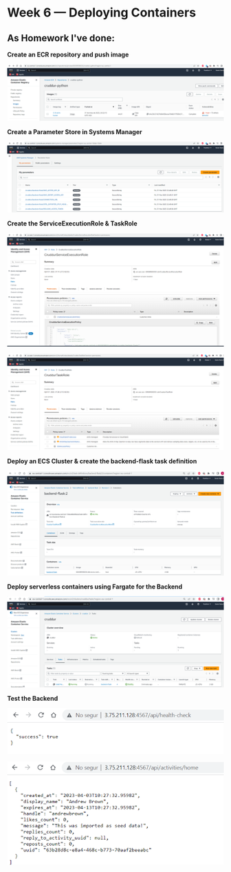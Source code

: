 # Week 6 — Deploying Containers

## As Homework I've done:

**Create an ECR repository and push image**

![AWS-ECR-image-repository](assets/AWS-ECR-image-repository.png)

**Create a Parameter Store in Systems Manager**

![AWS-SystemsManager-ParameterStore](assets/AWS-SystemsManager-ParameterStore.png)

**Create the ServiceExecutionRole & TaskRole**

![AWS-Role-CruddurServiceExecutionRole](assets/AWS-Role-CruddurServiceExecutionRole.png)

![AWS-Role-CruddurTaskRole](assets/AWS-Role-CruddurTaskRole.png)

**Deploy an ECS Cluster & create the backend-flask task definition**

![AWS-ECS-task-definition](assets/AWS-ECS-task-definition.png)

**Deploy serverless containers using Fargate for the Backend**

![AWS-ECS-cruddur-cluster-task](assets/AWS-ECS-cruddur-cluster-task.png)

**Test the Backend**

![AWS-ECS-cruddur-cluster-task-api-healtch-check](assets/AWS-ECS-cruddur-cluster-task-api-healtch-check.png)

![AWS-ECS-cruddur-cluster-task-api-activities-home](assets/AWS-ECS-cruddur-cluster-task-api-activities-home.png)
